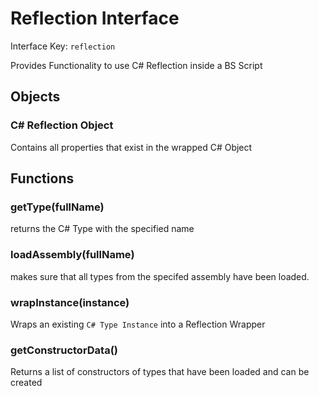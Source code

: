 # Reflection Interface

Interface Key: `reflection`

Provides Functionality to use C# Reflection inside a BS Script

## Objects

### C# Reflection Object

Contains all properties that exist in the wrapped C# Object

## Functions

### getType(fullName)
returns the C# Type with the specified name

### loadAssembly(fullName)
makes sure that all types from the specifed assembly have been loaded.

### wrapInstance(instance)
Wraps an existing `C# Type Instance` into a Reflection Wrapper

### getConstructorData()
Returns a list of constructors of types that have been loaded and can be created